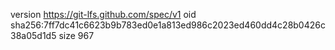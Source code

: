 version https://git-lfs.github.com/spec/v1
oid sha256:7ff7dc41c6623b9b783ed0e1a813ed986c2023ed460dd4c28b0426c38a05d1d5
size 967
